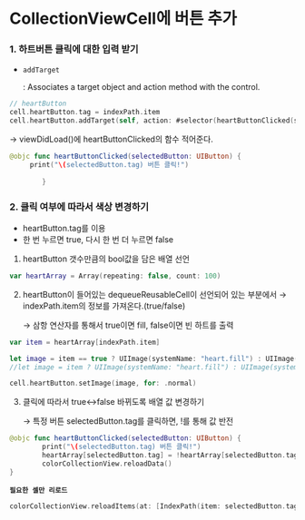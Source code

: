 # CollectionViewCell에 버튼 추가

### 1. 하트버튼 클릭에 대한 입력 받기

- `addTarget`
    
    : Associates a target object and action method with the control.
    

```swift
// heartButton
cell.heartButton.tag = indexPath.item
cell.heartButton.addTarget(self, action: #selector(heartButtonClicked(selectedButton: )),for:.touchUpInside)
```

→ viewDidLoad()에 heartButtonClicked의 함수 적어준다.

```swift
@objc func heartButtonClicked(selectedButton: UIButton) {
     print("\(selectedButton.tag) 버튼 클릭!")
           
        }
```

### 2. 클릭 여부에 따라서 색상 변경하기

- heartButton.tag를 이용
- 한 번 누르면 true, 다시 한 번 더 누르면 false

1. heartButton 갯수만큼의 bool값을 담은 배열 선언

```swift
var heartArray = Array(repeating: false, count: 100)
```

2. heartButton이 들어있는 dequeueReusableCell이 선언되어 있는 부분에서 → indexPath.item의 정보를 가져온다.(true/false)
    
    → 삼항 연산자를 통해서 true이면 fill, false이면 빈 하트를 출력
    

```swift
var item = heartArray[indexPath.item]

let image = item == true ? UIImage(systemName: "heart.fill") : UIImage(systemName: "heart")
//let image = item ? UIImage(systemName: "heart.fill") : UIImage(systemName: "heart")

cell.heartButton.setImage(image, for: .normal)
```

3. 클릭에 따라서 true↔false 바뀌도록 배열 값 변경하기
    
    → 특정 버튼 selectedButton.tag를 클릭하면, !를 통해 값 반전
    

```swift
@objc func heartButtonClicked(selectedButton: UIButton) {
		print("\(selectedButton.tag) 버튼 클릭!")
		heartArray[selectedButton.tag] = !heartArray[selectedButton.tag]
		colorCollectionView.reloadData()
}
```

**`필요한 셀만 리로드`**

```swift
colorCollectionView.reloadItems(at: [IndexPath(item: selectedButton.tag, section: 0)])
```
